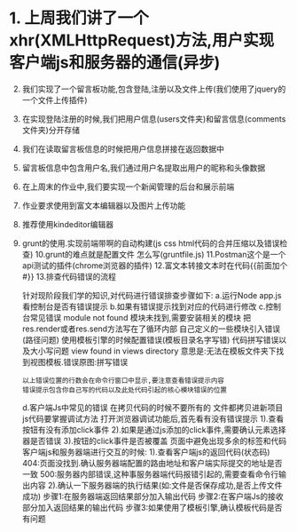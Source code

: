 #  1. 上周我们讲了一个xhr(XMLHttpRequest)方法,用户实现客户端js和服务器的通信(异步)
 2. 我们实现了一个留言板功能,包含登陆,注册以及文件上传(我们使用了jquery的一个文件上传插件)
 3. 在实现登陆注册的时候,我们把用户信息(users文件夹)和留言信息(comments文件夹)分开存储
 4. 我们在读取留言板信息的时候把用户信息拼接在返回数据中
 5. 留言板信息中包含用户名,我们通过用户名提取出用户的昵称和头像数据
 6. 在上周末的作业中,我们要实现一个新闻管理的后台和展示前端
 7. 作业要求使用到富文本编辑器以及图片上传功能
 8. 推荐使用kindeditor编辑器
 9. grunt的使用.实现前端带啊的自动构建(js css html代码的合并压缩以及错误检查)
 10.grunt的难点就是配置文件 怎么写(gruntfile.js)
 11.Postman这个是一个api测试的插件(chrome浏览器的插件)
 12.富文本转接文本时在代码{{前面加个#}}
 13.排查代码错误的流程

     针对现阶段我们学的知识,对代码进行错误排查步骤如下:
     a.运行Node app.js 看控制台是否有错误提示
     b.如果有错误提示找到对应的代码进行修改
     c.控制台常见错误
        module not found 模块未找到,需要安装相关的模块
        把res.render或者res.send方法写在了循环内部
        自己定义的一些模块引入错误(路径问题)
        使用模板引擎的时候配置错误(模板目录名字写错)
        代码拼写错误以及大小写问题
        view found in views directory 意思是:无法在模板文件夹下找到视图模板.错误原图:拼写错误

        以上错误位置的行数会在命令行窗口中显示,要注意查看错误提示内容
        错误提示包含你自己写的代码以及此处代码引起的核心模块错误的位置
     d.客户端Js中常见的错误
        在拷贝代码的时候不要所有的 文件都拷贝进新项目
        js代码要掌握调试方法
        打开浏览器调试功能后,首先看有没有错误提示
            1).查看按钮有没有添加click事件
            2).如果是通过js添加的click事件,需要确认元素选择器是否错误
            3).按钮的click事件是否被覆盖
           页面中避免出现多余的标签和代码
           客户端js和服务器端进行交互的时候:
                1).查看客户端js的返回代码(状态码)
                404:页面没找到.确认服务器端配置的路由地址和客户端实际提交的地址是否一致
                500:服务器内部错误,这种事服务器端代码报错引起的,需要查看命令行输出内容
                2).确认一下服务器端的执行结果(如:文件是否保存成功,是否上传文件成功)
                    步骤1:在服务器端返回结果部分加入输出代码
                    步骤2:在客户端Js的接收部分加入返回结果的输出代码
                    步骤3:如果使用了模板引擎,确认模板代码是否有问题
